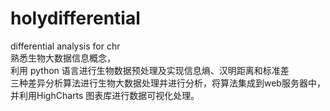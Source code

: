 # holydifferential
differential analysis for chr    
熟悉生物大数据信息概念，     
利用 python 语言进行生物数据预处理及实现信息熵、汉明距离和标准差      
三种差异分析算法进行生物大数据处理并进行分析，将算法集成到web服务器中，并利用HighCharts 图表库进行数据可视化处理。
